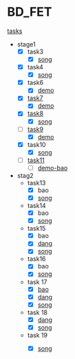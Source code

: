 # BD_FET
[tasks](http://ife.baidu.com/task/all)

- stage1
    + [x] task3
        * [x] [song](https://1exciting.github.io/BD_FET/stage1/task3/song/index.html)
    + [x] task4
        * [x] [song](https://1exciting.github.io/BD_FET/stage1/task4/song/index.html)
    + [x] task6
        * [x] [demo](https://1exciting.github.io/BD_FET/stage1/task6/index.html)
    + [x] [task7](http://ife.baidu.com/task/detail?taskId=7)
        * [x] [demo](https://1exciting.github.io/BD_FET/stage1/task7/index.html)
    + [x] [task8](http://ife.baidu.com/task/detail?taskId=8)
        * [x] [song](https://1exciting.github.io/BD_FET/stage1/task8/song/index.html)
    + [ ] [task9](http://ife.baidu.com/task/detail?taskId=9)
        * [x] [demo](https://1exciting.github.io/BD_FET/stage1/task9/index.html)
    + [x] task10
        * [x] [song](https://1exciting.github.io/BD_FET/stage1/task10/song/index.html)
    + [ ] [task11](http://ife.baidu.com/task/detail?taskId=11)
        * [ ] [demo-bao](http://htmlpreview.github.io/?https://github.com/1exciting/BD_FET/blob/master/stage1/task11/bao/index.html)
    
- stag2
    + task13
        * [x] bao
        * [x] [song](https://1exciting.github.io/BD_FET/stage2/task13/song/index.html)
    + task14
        * [x] bao
        * [x] [song](https://1exciting.github.io/BD_FET/stage2/task14/song/index.html)
    + task15
        * [x] bao
        * [x] [dang](http://htmlpreview.github.io/?https://github.com/1exciting/BD_FET/blob/master/stage2/task15/dang/index.html)
        * [x] [song](https://1exciting.github.io/BD_FET/stage2/task15/song/index.html)
    + task16
        * [x] bao
        * [x] [song](https://1exciting.github.io/BD_FET/stage2/task16/song/index.html)
    + task 17
        * [x] [bao](https://1exciting.github.io/BD_FET/stage2/task17/bao/task.html)
        * [x] [dang](https://1exciting.github.io/BD_FET/stage2/task17/dang/index.html)
        * [x] [song](https://1exciting.github.io/BD_FET/stage2/task17/song/index.html)
    + task 18
        * [x] [dang](https://1exciting.github.io/BD_FET/stage2/task18/dang/index.html)
        * [x] [song](https://1exciting.github.io/BD_FET/stage2/task18/song/index.html)
    + task 19
        * [x] [song](https://1exciting.github.io/BD_FET/stage2/task19/song/index.html)
    